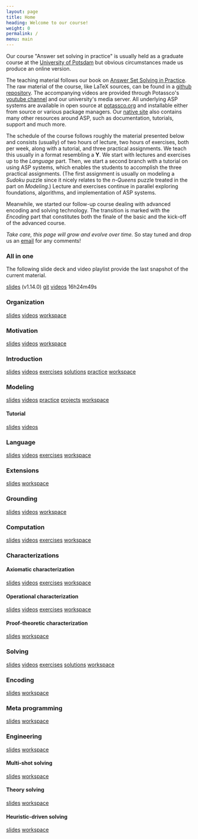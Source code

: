```yaml
---
layout: page
title: Home
heading: Welcome to our course!
weight: 0
permalink: /
menu: main
---
```


Our course "Answer set solving in practice" is usually held as a graduate course at the
[University of Potsdam](https://www.uni-potsdam.de/en)
but obvious circumstances made us produce an online version.

The teaching material follows our book on
[Answer Set Solving in Practice](https://potassco.org/book/).
The raw material of the course, like LaTeX sources, can be found in a
[github repository](https://github.com/potassco-asp-course/course).
The accompanying videos are provided through Potassco's
[youtube channel](https://www.youtube.com/c/potassco-live)
and our university's media server.
All underlying ASP systems are available in open source at [potassco.org](https://potassco.org)
and installable either from source or various package managers.
Our [native site](https://potassco.org) also contains many other resources around ASP,
such as documentation, tutorials, support and much more.

The schedule of the course follows roughly the material presented below and consists (usually) of
two hours of lecture,
two hours of exercises,
both per week,
along with a tutorial,
and three practical assignments.
We teach this usually in a format resembling a **Y**.
We start with lectures and exercises up to the *Language* part.
Then, we start a second branch with a tutorial on using ASP systems,
which enables the students to accomplish the three practical assignments.
(The first assignment is usually on modeling a *Sudoku* puzzle since it nicely relates to the *n-Queens* puzzle treated
in the part on *Modeling*.)
Lecture and exercises continue in parallel exploring foundations, algorithms,
and implementation of ASP systems.

Meanwhile,
we started our follow-up course dealing with advanced encoding and solving technology.
The transition is marked with the *Encoding* part that constitutes both the finale of the basic and
the kick-off of the advanced course.

_Take care, this page will grow and evolve over time._
So stay tuned and drop us an [email](mailto:torsten@delete-me.cs.uni-potsdam.de) for any comments!

### All in one

The following slide deck and video playlist provide the last snapshot of the current material.

 [slides](https://github.com/potassco-asp-course/course/releases/download/v1.14.0/main.pdf)
         (v1.14.0)
 [git](https://github.com/potassco-asp-course/course)
 [videos](https://www.youtube.com/playlist?list=PL7DBaibuDD9P5yRyq_Oyn-wuYpBayz_0h) 16h24m49s

### Organization

 [slides](https://github.com/potassco-asp-course/course/releases/download/v1.0.0/organization.pdf)
 [videos](https://www.youtube.com/playlist?list=PL7DBaibuDD9P6BVlYnEZzBQUABSdvyuCH)
 [workspace](/organization/)

### Motivation

 [slides](https://github.com/potassco-asp-course/course/releases/download/v1.1.0/motivation.pdf)
 [videos](https://www.youtube.com/playlist?list=PL7DBaibuDD9NrGgRqhS9GXnHjIF12x4AF)
 [workspace](/motivation/)

### Introduction

 [slides](https://github.com/potassco-asp-course/course/releases/download/v1.6.1/introduction.pdf)
 [videos](https://www.youtube.com/playlist?list=PL7DBaibuDD9NWhREiceTokOiY-S3nertB)
 [exercises](https://github.com/potassco-asp-course/exercises/releases/download/v1.1.0/introduction-exercises.pdf)
 [solutions](https://www.youtube.com/playlist?list=PL7DBaibuDD9PNXus6L5xzw7ATskhYKPby)
 [practice](https://mybinder.org/v2/gh/potassco-asp-course/notebooks/master?filepath=introduction)
 [workspace](/introduction/)

### Modeling

 [slides](https://github.com/potassco-asp-course/course/releases/download/v1.3.1/modeling.pdf)
 [videos](https://www.youtube.com/playlist?list=PL7DBaibuDD9MUeCOgW6j1N3hxhMOEi002)
 [practice](https://mybinder.org/v2/gh/potassco-asp-course/notebooks/master?filepath=modeling)
 [projects](https://mybinder.org/v2/gh/potassco-asp-course/notebooks/master?filepath=projects)
 [workspace](/modeling/)

#### Tutorial

 [slides](https://github.com/potassco-asp-course/tutorial/releases/download/v1.2.0/tutorial.pdf)
 [videos](https://youtube.com/playlist?list=PL7DBaibuDD9O4I05DiQfilqPUgpClMKYu)

### Language

 [slides](https://github.com/potassco-asp-course/course/releases/download/v1.4.1/language.pdf)
 [videos](https://www.youtube.com/playlist?list=PL7DBaibuDD9PeXzX7mExyVADcMU9b8eJ1)
 [exercises](https://github.com/potassco-asp-course/exercises/releases/download/v1.1.0/language-exercises.pdf)
 [workspace](/language/)

### Extensions

 [slides](https://github.com/potassco-asp-course/course/releases/download/v1.5.0/extensions.pdf)
 [workspace](/extensions/)

### Grounding

 [slides](https://github.com/potassco-asp-course/course/releases/download/v1.6.5/grounding.pdf)
 [videos](https://www.youtube.com/playlist?list=PL7DBaibuDD9PRJitHc-lVwLNI2nlMEsSU)
 [workspace](/grounding/)

### Computation

 [slides](https://github.com/potassco-asp-course/course/releases/download/v1.7.3/computation.pdf)
 [videos](https://youtube.com/playlist?list=PL7DBaibuDD9NbVx8aleanvEAyVRYmvUST)
 [exercises](https://github.com/potassco-asp-course/exercises/releases/download/1.2.0/computation-exercises.pdf)
 [workspace](/computation/)

### Characterizations

#### Axiomatic characterization

 [slides](https://github.com/potassco-asp-course/course/releases/download/v1.11.1/acharacterization.pdf)
 [videos](https://youtube.com/playlist?list=PL7DBaibuDD9P_bClrNMkTC9X71oqGOMiA)
 [exercises](https://github.com/potassco-asp-course/exercises/releases/download/1.2.0/acharacterization-exercises.pdf)
 [workspace](/acharacterization/)

#### Operational characterization

 [slides](https://github.com/potassco-asp-course/course/releases/download/v1.9.3/ocharacterization.pdf)
 [videos](https://youtube.com/playlist?list=PL7DBaibuDD9NkCfCqvMGt9VQXujGg56Wf)
 [exercises](https://github.com/potassco-asp-course/exercises/releases/download/1.2.0/ocharacterization-exercises.pdf)
 [workspace](/ocharacterization/)

#### Proof-theoretic characterization

 [slides](https://github.com/potassco-asp-course/course/releases/download/v1.10.0/pcharacterization.pdf)
 [workspace](/pcharacterization/)

### Solving

 [slides](https://github.com/potassco-asp-course/course/releases/download/v1.11.6/solving.pdf)
 [videos](https://youtube.com/playlist?list=PL7DBaibuDD9NFCpoQWNCvoSdhPE3kdzmM)
 [exercises](https://github.com/potassco-asp-course/exercises/releases/download/1.2.0/solving-exercises.pdf)
 [solutions](https://youtube.com/playlist?list=PL7DBaibuDD9O6yRpfJ8_klmtSf7pJhasS)
 [workspace](/solving/)

### Encoding

 [slides](https://github.com/potassco-asp-course/course/releases/download/v1.13.3/encoding.pdf)
 [workspace](/encoding/)

### Meta programming

 [slides](https://github.com/potassco-asp-course/course/releases/download/v1.13.1/meta-encoding.pdf)
 [workspace](/meta/)

### Engineering

 [slides](https://github.com/potassco-asp-course/course/releases/download/v1.14.0/controlling.pdf)
 [workspace](/controlling/)

#### Multi-shot solving

 [slides](https://github.com/potassco-asp-course/course/releases/download/v1.14.0/msolving.pdf)
 [workspace](/msolving/)

#### Theory solving

 [slides](https://github.com/potassco-asp-course/course/releases/download/v1.13.2/tsolving.pdf)
 [workspace](/tsolving/)

#### Heuristic-driven solving

 [slides](https://github.com/potassco-asp-course/course/releases/download/v1.13.2/hsolving.pdf)
 [workspace](/hsolving/)
